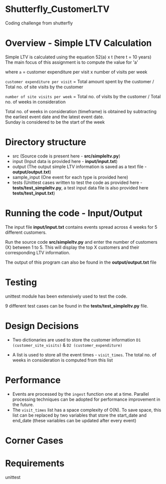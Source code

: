 # Shutterfly_CustomerLTV
Coding challenge from shutterfly

# Overview - Simple LTV Calculation
Simple LTV is calculated using the equation 52(a) x t (here t = 10 years)  
The main focus of this assignment is to compute the value for 'a'

where `a` = customer expenditure per visit x number of visits per week

   `customer expenditure per visit` = Total amount spent by the customer / Total no. of site visits by the customer

   `number of site visits per week` = Total no. of visits by the customer / Total no. of weeks in consideration

Total no. of weeks in consideration (timeframe) is obtained by subtracting the earliest event date and the latest event date.   
Sunday is considered to be the start of the week


# Directory structure
- src (Source code is present here - **src/simpleltv.py**)
- input (Input data is provided here - **input/input.txt**)
- output (The output simple LTV information is saved as a text file - **output/output.txt**)
- sample_input (One event for each type is provided here)
- tests (Unittest cases written to test the code as provided here - **tests/test_simpleltv.py**, a test input data file is also provided here **tests/test_input.txt**)


# Running the code - Input/Output
The input file **input/input.txt** contains events spread across 4 weeks for 5 different customers.  

Run the source code **src/simpleltv.py** and enter the number of customers (X) between 1 to 5. 
This will display the top X customers and their corresponding LTV information. 

The output of this program can also be found in the **output/output.txt** file


# Testing
unittest module has been extensively used to test the code.

9 different test cases can be found in the **tests/test_simpleltv.py** file.



# Design Decisions
- Two dictionaries are used to store the customer information `D1 (customer_site_visits)` & `D2 (customer_expenditure)`

- A list is used to store all the event times - `visit_times`. The total no. of weeks in consideration is computed from this list

# Performance
- Events are processed by the `ingest` function one at a time. Parallel processing techniques can be adopted for performance improvement in the future.
- The `visit_times` list has a space complexity of O(N). To save space, this list can be replaced by two variables that store the start_date and end_date (these variables can be updated after every event) 

# Corner Cases


# Requirements
unittest
